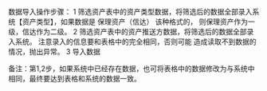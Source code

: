 数据导入操作步骤：
1 筛选资产表中的资产类型数据，将筛选后的数据全部录入系统【资产类型】，如果数据是  保理资产（信达） 该种格式的，
则保理资产作为一级，信达作为二级。
2 筛选资产表中的资产推送方数据，将筛选后的数据全部录入系统。 注意录入的信息要和表格中的完全相同，否则可能
造成读取不到数据的情况，抛出异常。
3 导入数据




备注：第1,2步，如果系统中已经存在数据，也可将表格中的数据修改为与系统中相同，最终要达到表格和系统的数据一致。
